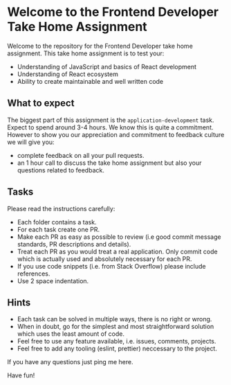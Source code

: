 # Welcome to the Frontend Developer Take Home Assignment

Welcome to the repository for the Frontend Developer take home assignment. This take home assignment is to test your:

- Understanding of JavaScript and basics of React development
- Understanding of React ecosystem
- Ability to create maintainable and well written code


## What to expect
The biggest part of this assignment is the `application-development` task. Expect to spend around 3-4 hours. We know this is quite a commitment. However to show you our appreciation and commitment to feedback culture we will give you:

- complete feedback on all your pull requests.
- an 1 hour call to discuss the take home assignment but also your questions related to feedback.


## Tasks
Please read the instructions carefully:

- Each folder contains a task.
- For each task create one PR.
- Make each PR as easy as possible to review (i.e good commit message standards, PR descriptions and details). 
- Treat each PR as you would treat a real application. Only commit code which is actually used and absolutely necessary for each PR.
- If you use code snippets (i.e. from Stack Overflow) please include references.
- Use 2 space indentation.

## Hints

- Each task can be solved in multiple ways, there is no right or wrong.
- When in doubt, go for the simplest and most straightforward solution which uses the least amount of code.
- Feel free to use any feature available, i.e. issues, comments, projects.
- Feel free to add any tooling (eslint, prettier) neccessary to the project.

If you have any questions just ping me here.

Have fun!

